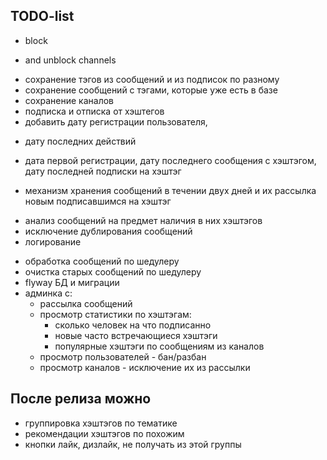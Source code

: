 ## TODO-list

+ block 
- and unblock channels
+ сохранение тэгов из сообщений и из подписок по разному
+ сохранение сообщений с тэгами, которые уже есть в базе
+ сохранение каналов
+ подписка и отписка от хэштегов
+ добавить дату регистрации пользователя, 
- дату последних действий
+ дата первой регистрации, дату последнего сообщения с хэштэгом, дату последней подписки на хэштэг
- механизм хранения сообщений в течении двух дней и их рассылка новым подписавшимся на хэштэг
+ анализ сообщений на предмет наличия в них хэштэгов
+ исключение дублирования сообщений
+ логирование
- обработка сообщений по шедулеру
- очистка старых сообщений по шедулеру
- flyway БД и миграции
- админка с:
    - рассылка сообщений
    - просмотр статистики по хэштэгам: 
        - сколько человек на что подписанно
        - новые часто встречающиеся хэштэги
        - популярные хэштэги по сообщениям из каналов
    - просмотр пользователей - бан/разбан
    - просмотр каналов - исключение их из рассылки

## После релиза можно
- группировка хэштэгов по тематике
- рекомендации хэштэгов по похожим
- кнопки лайк, дизлайк, не получать из этой группы